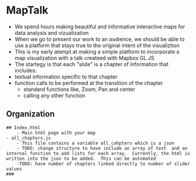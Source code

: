 # MapTalk

- We spend hours making beautiful and informative interactive maps for data analysis and vizualization
- When we go to present our work to an audience, we should be able to use a platform that stays true to the original intent of the visualiztion
- This is my early atempt at making a simple platform to incorporate a map visualization with a talk createed with Mapbox GL JS
- The startegy is that each "slide" is a chapter of information that includes:
 - textual information specific to that chapter
 -  function calls to be performed at the transition of the chapter
    - standard functions like, Zoom, Pan and center
    - calling any other function


## Organization
	## Index.html
		- Main html page with your map
	- all_chapters.js
	    - This file contains a variable all_cahpters which is a json
	    - TODO: change structure to have include an array of text  and an internal function to add lists for each array.  Currently, the html is written into the json to be added.  This can be automated
	    -TODO: have number of chapters linked directly to number of slider values
	###  

